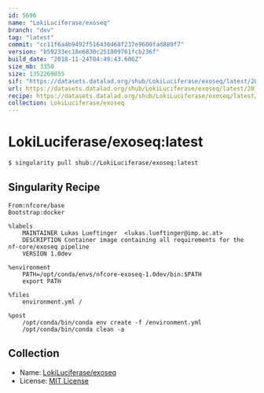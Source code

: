 ```yaml
---
id: 5696
name: "LokiLuciferase/exoseq"
branch: "dev"
tag: "latest"
commit: "cc11f6a4b9492f516430468f237e9600fad889f7"
version: "b59233ec18e6830c251809761fcb236f"
build_date: "2018-11-24T04:49:43.606Z"
size_mb: 3350
size: 1352269855
sif: "https://datasets.datalad.org/shub/LokiLuciferase/exoseq/latest/2018-11-24-cc11f6a4-b59233ec/b59233ec18e6830c251809761fcb236f.simg"
url: https://datasets.datalad.org/shub/LokiLuciferase/exoseq/latest/2018-11-24-cc11f6a4-b59233ec/
recipe: https://datasets.datalad.org/shub/LokiLuciferase/exoseq/latest/2018-11-24-cc11f6a4-b59233ec/Singularity
collection: LokiLuciferase/exoseq
---
```


# LokiLuciferase/exoseq:latest

```bash
$ singularity pull shub://LokiLuciferase/exoseq:latest
```

## Singularity Recipe

```singularity
From:nfcore/base
Bootstrap:docker

%labels
    MAINTAINER Lukas Lueftinger  <lukas.lueftinger@imp.ac.at>
    DESCRIPTION Container image containing all requirements for the nf-core/exoseq pipeline
    VERSION 1.0dev

%environment
    PATH=/opt/conda/envs/nfcore-exoseq-1.0dev/bin:$PATH
    export PATH

%files
    environment.yml /

%post
    /opt/conda/bin/conda env create -f /environment.yml
    /opt/conda/bin/conda clean -a
```

## Collection

 - Name: [LokiLuciferase/exoseq](https://github.com/LokiLuciferase/exoseq)
 - License: [MIT License](https://api.github.com/licenses/mit)

